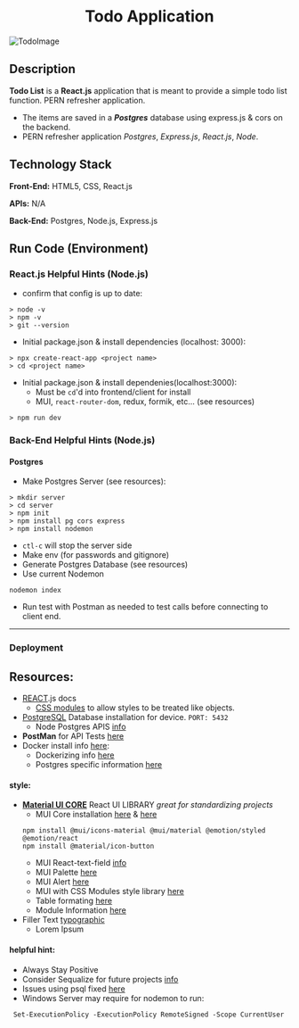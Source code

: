 <h1 align="center">Todo Application</h1>

![TodoImage](https://github.com/Nelson00011/boho/assets/112737682/693efd03-09ba-4270-8e05-4ae8bb127f0a)
## Description
**Todo List** is a **React.js** application that is meant to provide a simple todo list function. PERN refresher application.
- The items are saved in a ***Postgres*** database using express.js & cors on the backend. 
- PERN refresher application *Postgres*, *Express.js*, *React.js*, *Node*.


## Technology Stack
**Front-End:** HTML5, CSS, React.js

**APIs:**  N/A

**Back-End:**  Postgres, Node.js, Express.js


## Run Code (Environment)
### React.js Helpful Hints (Node.js)
- confirm that config is up to date:

```
> node -v
> npm -v
> git --version
```

- Initial package.json & install dependencies (localhost: 3000):
```
> npx create-react-app <project name>
> cd <project name>
```
- Initial package.json & install dependenies(localhost:3000):
    - Must be `cd`'d into frontend/client for install
    - MUI, `react-router-dom`, redux, formik, etc... (see resources)
```
> npm run dev
```

### Back-End Helpful Hints (Node.js)
#### Postgres
- Make Postgres Server (see resources):
```
> mkdir server
> cd server
> npm init
> npm install pg cors express
> npm install nodemon
```
- `ctl-c` will stop the server side
- Make env (for passwords and gitignore)
- Generate Postgres Database (see resources)
- Use current Nodemon
```
nodemon index
```
- Run test with Postman as needed to test calls before connecting to client end.
--------------------------------------------------
### Deployment


## Resources:
- [REACT](https://react.dev/).js docs
    - [CSS modules](https://create-react-app.dev/docs/adding-a-css-modules-stylesheet/) to allow styles to be treated like objects.
- [PostgreSQL](https://www.postgresql.org/) Database installation for device. `PORT: 5432`
    - Node Postgres APIS [info](https://node-postgres.com/apis/pool)
- **PostMan** for API Tests [here](https://www.postman.com/)
- Docker install info [here](https://www.docker.com/):
    - Dockerizing info [here](https://medium.com/mozilla-club-bbsr/dockerizing-a-mern-stack-web-application-ebf78babf136)
    - Postgres specific information [here](https://medium.com/@agusmahari/docker-how-to-install-postgresql-using-docker-compose-d646c793f216)


#### **style:** 
- **[Material UI CORE](https://mui.com/)** React UI LIBRARY *great for standardizing projects*
    - MUI Core installation [here](https://www.npmjs.com/package/@mui/material) & [here](https://mui.com/material-ui/getting-started/installation/)
    ```
    npm install @mui/icons-material @mui/material @emotion/styled @emotion/react
    npm install @material/icon-button
    ```
    - MUI React-text-field [info](https://mui.com/material-ui/react-text-field/)
    - MUI Palette [here](https://mui.com/material-ui/customization/palette/)
    - MUI Alert [here](https://mui.com/material-ui/react-alert/)
    - MUI with CSS Modules style library [here](https://mui.com/material-ui/guides/interoperability/)
    - Table formating [here](https://mui.com/material-ui/react-table/#basic-table)
    - Module Information [here](https://mui.com/material-ui/react-modal/)
- Filler Text [typographic](https://generator.lorem-ipsum.info/)
    - Lorem Ipsum 


#### **helpful hint:** 
- Always Stay Positive 
- Consider Sequalize for future projects [info](https://sequelize.org/)
- Issues using psql fixed [here](https://stackoverflow.com/questions/44272416/how-to-add-a-folder-to-path-environment-variable-in-windows-10-with-screensho)
- Windows Server may require for nodemon to run:
```
 Set-ExecutionPolicy -ExecutionPolicy RemoteSigned -Scope CurrentUser
 ```